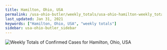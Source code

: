 ```yaml
---
title: Hamilton, Ohio, USA
permalink: /usa-ohio-butler/weekly_totals/usa-ohio-hamilton-weekly_totals.html
last_updated: Jan 31, 2021
keywords: ["Hamilton, Ohio, USA", "weekly totals"]
sidebar: usa-ohio-butler_sidebar
---
```


![Weekly Totals of Confirmed Cases for Hamilton, Ohio, USA](/covid_tracker/images/graphs/usa-ohio-hamilton-weekly_totals_graph.png)

